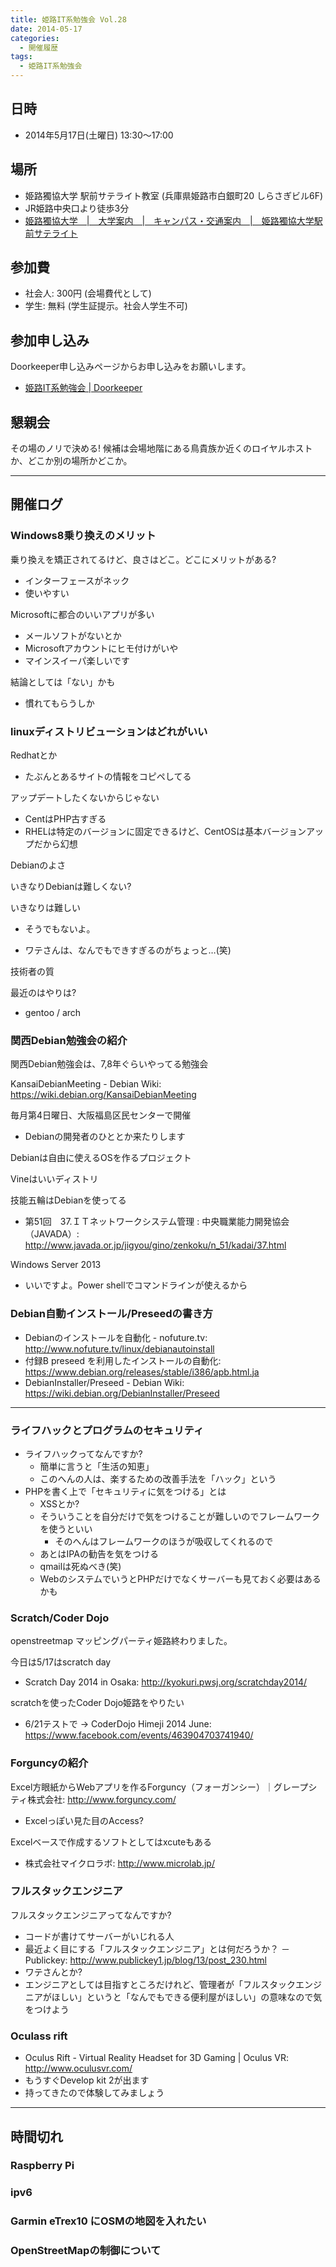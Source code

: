 ```yaml
---
title: 姫路IT系勉強会 Vol.28
date: 2014-05-17
categories:
  - 開催履歴
tags:
  - 姫路IT系勉強会
---
```


## 日時

- 2014年5月17日(土曜日) 13:30～17:00

## 場所

- 姫路獨協大学 駅前サテライト教室 (兵庫県姫路市白銀町20 しらさぎビル6F)
- JR姫路中央口より徒歩3分
- [姫路獨協大学　|　大学案内　|　キャンパス・交通案内　|　姫路獨協大学駅前サテライト](http://www.himeji-du.ac.jp/access/satellite/)

## 参加費

- 社会人: 300円 (会場費代として)
- 学生: 無料 (学生証提示。社会人学生不可)

## 参加申し込み

Doorkeeper申し込みページからお申し込みをお願いします。

- [姫路IT系勉強会 | Doorkeeper](http://histudy.doorkeeper.jp/)

## 懇親会

その場のノリで決める!
候補は会場地階にある鳥貴族か近くのロイヤルホストか、どこか別の場所かどこか。

------------------------------------------------------------------------

## 開催ログ

### Windows8乗り換えのメリット

乗り換えを矯正されてるけど、良さはどこ。どこにメリットがある?

- インターフェースがネック
- 使いやすい

Microsoftに都合のいいアプリが多い

- メールソフトがないとか
- Microsoftアカウントにヒモ付けがいや
- マインスイーパ楽しいです

結論としては「ない」かも

- 慣れてもらうしか

### linuxディストリビューションはどれがいい

Redhatとか

- たぶんとあるサイトの情報をコピペしてる

アップデートしたくないからじゃない

- CentはPHP古すぎる
- RHELは特定のバージョンに固定できるけど、CentOSは基本バージョンアップだから幻想

Debianのよさ

いきなりDebianは難しくない?

いきなりは難しい

- そうでもないよ。

- ワテさんは、なんでもできすぎるのがちょっと…(笑)

技術者の質

最近のはやりは?

- gentoo / arch

### 関西Debian勉強会の紹介

関西Debian勉強会は、7,8年ぐらいやってる勉強会

KansaiDebianMeeting - Debian Wiki: <https://wiki.debian.org/KansaiDebianMeeting>

毎月第4日曜日、大阪福島区民センターで開催

- Debianの開発者のひととか来たりします

Debianは自由に使えるOSを作るプロジェクト

Vineはいいディストリ

技能五輪はDebianを使ってる

- 第51回　37.ＩＴネットワークシステム管理 : 中央職業能力開発協会（JAVADA）: <http://www.javada.or.jp/jigyou/gino/zenkoku/n_51/kadai/37.html>

Windows Server 2013

- いいですよ。Power shellでコマンドラインが使えるから

### Debian自動インストール/Preseedの書き方

- Debianのインストールを自動化 - nofuture.tv: <http://www.nofuture.tv/linux/debianautoinstall>
- 付録B preseed を利用したインストールの自動化: <https://www.debian.org/releases/stable/i386/apb.html.ja>
- DebianInstaller/Preseed - Debian Wiki: <https://wiki.debian.org/DebianInstaller/Preseed>

------------------------------------------------------------------------

### ライフハックとプログラムのセキュリティ

- ライフハックってなんですか?
  - 簡単に言うと「生活の知恵」
  - このへんの人は、楽するための改善手法を「ハック」という
- PHPを書く上で「セキュリティに気をつける」とは
  - XSSとか?
  - そういうことを自分だけで気をつけることが難しいのでフレームワークを使うといい
    - そのへんはフレームワークのほうが吸収してくれるので
  - あとはIPAの勧告を気をつける
  - qmailは死ぬべき(笑)
  - WebのシステムでいうとPHPだけでなくサーバーも見ておく必要はあるかも

### Scratch/Coder Dojo

openstreetmap マッピングパーティ姫路終わりました。

今日は5/17はscratch day

- Scratch Day 2014 in Osaka: http://kyokuri.pwsj.org/scratchday2014/

scratchを使ったCoder Dojo姫路をやりたい

- 6/21テストで → CoderDojo Himeji 2014 June: <https://www.facebook.com/events/463904703741940/>

### Forguncyの紹介

Excel方眼紙からWebアプリを作るForguncy（フォーガンシー）｜グレープシティ株式会社: <http://www.forguncy.com/>

- Excelっぽい見た目のAccess?

Excelベースで作成するソフトとしてはxcuteもある

- 株式会社マイクロラボ: <http://www.microlab.jp/>

### フルスタックエンジニア

フルスタックエンジニアってなんですか?

- コードが書けてサーバーがいじれる人
- 最近よく目にする「フルスタックエンジニア」とは何だろうか？ － Publickey: <http://www.publickey1.jp/blog/13/post_230.html>
- ワテさんとか?
- エンジニアとしては目指すところだけれど、管理者が「フルスタックエンジニアがほしい」というと「なんでもできる便利屋がほしい」の意味なので気をつけよう

### Oculass rift

- Oculus Rift - Virtual Reality Headset for 3D Gaming | Oculus VR: <http://www.oculusvr.com/>
- もうすぐDevelop kit 2が出ます
- 持ってきたので体験してみましょう

------------------------------------------------------------------------

## 時間切れ

### Raspberry Pi

### ipv6

### Garmin eTrex10 にOSMの地図を入れたい

### OpenStreetMapの制御について

